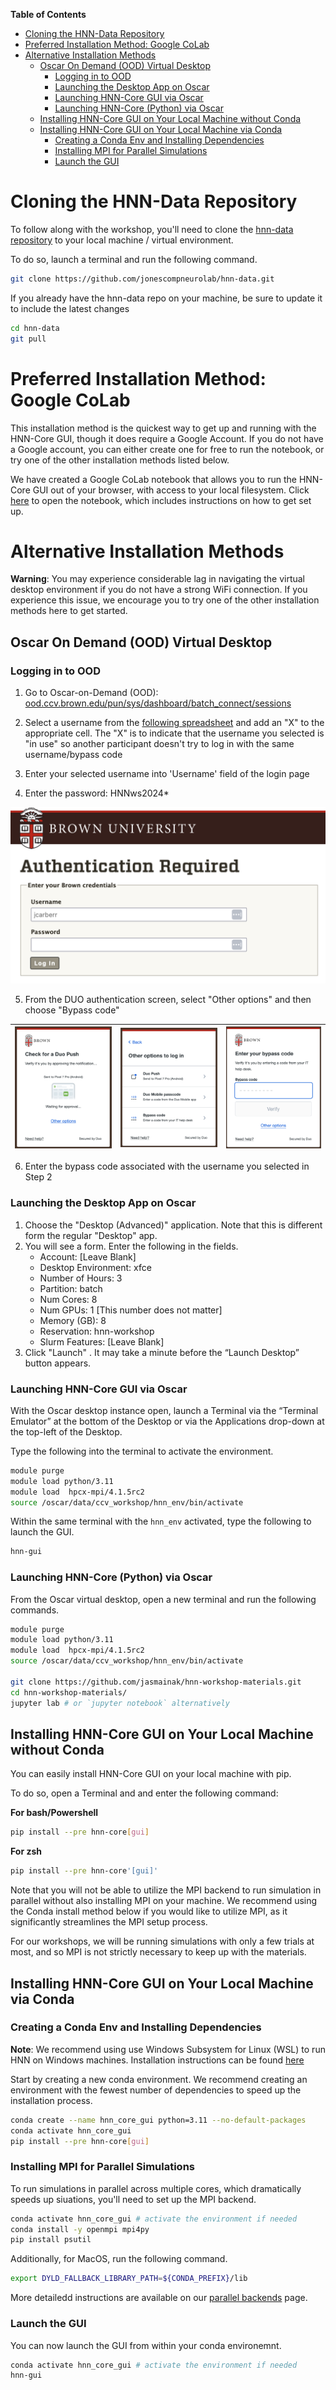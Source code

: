 **Table of Contents**

- [Cloning the HNN-Data Repository](#cloning-the-hnn-data-repository)
- [Preferred Installation Method: Google CoLab](#preferred-installation-method-google-colab)
- [Alternative Installation Methods](#alternative-installation-methods)
  - [Oscar On Demand (OOD) Virtual Desktop](#oscar-on-demand-ood-virtual-desktop)
    - [Logging in to OOD](#logging-in-to-ood)
    - [Launching the Desktop App on Oscar](#launching-the-desktop-app-on-oscar)
    - [Launching HNN-Core GUI via Oscar](#launching-hnn-core-gui-via-oscar)
    - [Launching HNN-Core (Python) via Oscar](#launching-hnn-core-python-via-oscar)
  - [Installing HNN-Core GUI on Your Local Machine without Conda](#installing-hnn-core-gui-on-your-local-machine-without-conda)
  - [Installing HNN-Core GUI on Your Local Machine via Conda](#installing-hnn-core-gui-on-your-local-machine-via-conda)
    - [Creating a Conda Env and Installing Dependencies](#creating-a-conda-env-and-installing-dependencies)
    - [Installing MPI for Parallel Simulations](#installing-mpi-for-parallel-simulations)
    - [Launch the GUI](#launch-the-gui)


# Cloning the HNN-Data Repository
To follow along with the workshop, you'll need to clone the [hnn-data repository](https://github.com/jonescompneurolab/hnn-data) to your local machine / virtual environment.

To do so, launch a terminal and run the following command.

```bash
git clone https://github.com/jonescompneurolab/hnn-data.git
```

If you already have the hnn-data repo on your machine, be sure to update it to include the latest changes

```bash
cd hnn-data
git pull
```

# Preferred Installation Method: Google CoLab

This installation method is the quickest way to get up and running with the HNN-Core GUI, though it does require a Google Account. If you do not have a Google account, you can either create one for free to run the notebook, or try one of the other installation methods listed below.

We have created a Google CoLab notebook that allows you to run the HNN-Core GUI out of your browser, with access to your local filesystem. Click <a href="https://colab.research.google.com/drive/1yyjuEBimIu_f7_0Nf3YLwUiVOO7ZrKK3?usp=sharing">here</a> to open the notebook, which includes instructions on how to get set up.

# Alternative Installation Methods

**Warning**: You may experience considerable lag in navigating the virtual desktop environment if you do not have a strong WiFi connection. If you experience this issue, we encourage you to try one of the other installation methods here to get started.

## Oscar On Demand (OOD) Virtual Desktop

### Logging in to OOD
1. Go to Oscar-on-Demand (OOD): [ood.ccv.brown.edu/pun/sys/dashboard/batch_connect/sessions](https://ood.ccv.brown.edu/pun/sys/dashboard/batch_connect/sessions)

2. Select a username from the <a href="https://docs.google.com/spreadsheets/d/1NQuCULv6Nmo1n7cHnsD5ZnEYtnxPeYUWzRBvaXFvliA/edit?usp=sharing">following spreadsheet</a> and add an "X" to the appropriate cell. The "X" is to indicate that the username you selected is "in use" so another participant doesn't try to log in with the same username/bypass code

3. Enter your selected username into 'Username' field of the login page

4. Enter the password: HNNws2024*

<div style="max-width: 600px;">

![](imgs/oscar_login.png)

</div>


5. From the DUO authentication screen, select "Other options" and then choose "Bypass code"

<span style="max-width:800px">

| ![](imgs/duo_01.png) | ![](imgs/duo_02.png) | ![](imgs/duo_03.png) |
|-----------------------------|-----------------------------|-----------------------------|

6. Enter the bypass code associated with the username you selected in Step 2

</span>

### Launching the Desktop App on Oscar
1. Choose the "Desktop (Advanced)" application. Note that this is different form the regular "Desktop" app.
2. You will see a form. Enter the following in the fields.
   - Account: [Leave Blank]
   - Desktop Environment: xfce
   - Number of Hours: 3
   - Partition: batch
   - Num Cores: 8
   - Num GPUs: 1 [This number does not matter]
   - Memory (GB): 8
   - Reservation: hnn-workshop
   - Slurm Features: [Leave Blank]
3. Click "Launch" . It may take a minute before the “Launch Desktop” button appears.

### Launching HNN-Core GUI via Oscar
With the Oscar desktop instance open, launch a Terminal via the “Terminal Emulator” at the bottom of the Desktop or via the Applications drop-down at the top-left of the Desktop.

Type the following into the terminal to activate the environment.

```bash
module purge
module load python/3.11
module load  hpcx-mpi/4.1.5rc2
source /oscar/data/ccv_workshop/hnn_env/bin/activate
```

Within the same terminal with the `hnn_env` activated, type the following to launch the GUI.
```bash
hnn-gui
```

### Launching HNN-Core (Python) via Oscar
From the Oscar virtual desktop, open a new terminal and run the following commands.

```bash
module purge
module load python/3.11
module load  hpcx-mpi/4.1.5rc2
source /oscar/data/ccv_workshop/hnn_env/bin/activate

git clone https://github.com/jasmainak/hnn-workshop-materials.git
cd hnn-workshop-materials/
jupyter lab # or `jupyter notebook` alternatively
```

## Installing HNN-Core GUI on Your Local Machine without Conda

You can easily install HNN-Core GUI on your local machine with pip.

To do so, open a Terminal and and enter the following command:

**For bash/Powershell**
```bash
pip install --pre hnn-core[gui]
```

**For zsh**
```bash
pip install --pre hnn-core'[gui]'
```

Note that you will not be able to utilize the MPI backend to run simulation in parallel without also installing MPI on your machine. We recommend using the Conda install method below if you would like to utilize MPI, as it significantly streamlines the MPI setup process.

For our workshops, we will be running simulations with only a few trials at most, and so MPI is not strictly necessary to keep up with the materials.

## Installing HNN-Core GUI on Your Local Machine via Conda

### Creating a Conda Env and Installing Dependencies

**Note**: We recommend using use Windows Subsystem for Linux (WSL) to run HNN on Windows machines. Installation instructions can be found <a href="https://learn.microsoft.com/en-us/windows/wsl/install">here</a>

Start by creating a new conda environment. We recommend creating an environment with the fewest number of dependencies to speed up the installation process.

```bash
conda create --name hnn_core_gui python=3.11 --no-default-packages
conda activate hnn_core_gui
pip install --pre hnn-core[gui]
```

### Installing MPI for Parallel Simulations

To run simulations in parallel across multiple cores, which dramatically speeds up siuations, you'll need to set up the MPI backend.

```bash
conda activate hnn_core_gui # activate the environment if needed
conda install -y openmpi mpi4py
pip install psutil
```

Additionally, for MacOS, run the following command.
```bash
export DYLD_FALLBACK_LIBRARY_PATH=${CONDA_PREFIX}/lib
```

More detailedd instructions are available on our <a href="https://jonescompneurolab.github.io/hnn-core/stable/parallel.html">parallel backends</a> page. 

### Launch the GUI

You can now launch the GUI from within your conda environemnt.

```bash
conda activate hnn_core_gui # activate the environment if needed
hnn-gui
```

